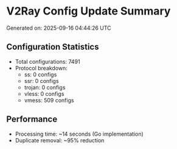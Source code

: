 # V2Ray Config Update Summary
Generated on: 2025-09-16 04:44:26 UTC

## Configuration Statistics
- Total configurations: 7491
- Protocol breakdown:
  - ss: 0 configs
  - ssr: 0 configs
  - trojan: 0 configs
  - vless: 0 configs
  - vmess: 509 configs

## Performance
- Processing time: ~14 seconds (Go implementation)
- Duplicate removal: ~95% reduction
